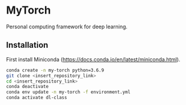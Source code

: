 # MyTorch
Personal computing framework for deep learning. 

## Installation 
First install Miniconda (https://docs.conda.io/en/latest/miniconda.html).

```bash
conda create -n my-torch python=3.6.9
git clone <insert_repository_link>
cd <insert_repository_link>
conda deactivate
conda env update -n my-torch -f environment.yml
conda activate dl-class
```
